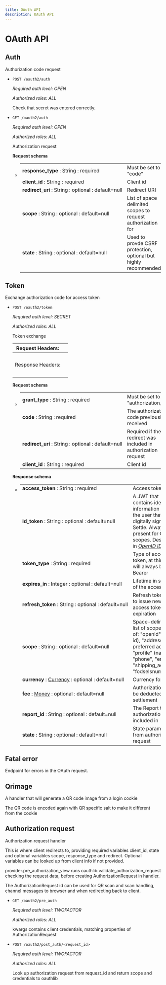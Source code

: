```yaml
---
title: OAuth API
description: OAuth API
---
```

# OAuth API



## Auth[](https://developer.settle.eu/oauth_api.html#auth "Permalink to this headline")

Authorization code request

* `POST /oauth2/auth`[](https://developer.settle.eu/oauth_api.html#post--oauth2-auth "Permalink to this definition")

  *Required auth level: OPEN*

  *Authorized roles: ALL*

  Check that secret was entered correctly.
* `GET /oauth2/auth`[](https://developer.settle.eu/oauth_api.html#get--oauth2-auth "Permalink to this definition")

  *Required auth level: OPEN*

  *Authorized roles: ALL*

  Authorization request

  **Request schema**

  * |                                                     |                                                                 |
    | --------------------------------------------------- | --------------------------------------------------------------- |
    | **response_type** : String : required               | Must be set to "code"                                           |
    | **client_id** : String : required                   | Client id                                                       |
    | **redirect_uri** : String : optional : default=null | Redirect URI                                                    |
    | **scope** : String : optional : default=null        | List of space delimited scopes to request authorization for     |
    | **state** : String : optional : default=null        | Used to provde CSRF protection, optional but highly recommended |

## Token[](https://developer.settle.eu/oauth_api.html#token "Permalink to this headline")

Exchange authorization code for access token

* `POST /oauth2/token`[](https://developer.settle.eu/oauth_api.html#post--oauth2-token "Permalink to this definition")

  *Required auth level: SECRET*

  *Authorized roles: ALL*

  Token exchange

  | Request Headers:  |     |
  | ----------------- | --- |
  |                   |     |
  | Response Headers: |     |
  |                   |     |

  **Request schema**

  * |                                                     |                                                                |
    | --------------------------------------------------- | -------------------------------------------------------------- |
    | **grant_type** : String : required                  | Must be set to "authorization_code"                            |
    | **code** : String : required                        | The authorization code previously received                     |
    | **redirect_uri** : String : optional : default=null | Required if the redirect was included in authorization request |
    | **client_id** : String : required                   | Client id                                                      |

  **Response schema**

  * |                                                                                                                          |                                                                                                                                                                                                                               |
    | ------------------------------------------------------------------------------------------------------------------------ | ----------------------------------------------------------------------------------------------------------------------------------------------------------------------------------------------------------------------------- |
    | **access_token** : String : required                                                                                     | Access token                                                                                                                                                                                                                  |
    | **id_token** : String : optional : default=null                                                                          | A JWT that contains identity information about the user that is digitally signed by Settle. Always present for OpenID scopes. Described in *[OpenID ID token](https://developer.settle.eu/oauth.html#openid-id-token-label)*. |
    | **token_type** : String : required                                                                                       | Type of access token, at this time it will always be Bearer                                                                                                                                                                   |
    | **expires_in** : Integer : optional : default=null                                                                       | Lifetime in seconds of the access token                                                                                                                                                                                       |
    | **refresh_token** : String : optional : default=null                                                                     | Refresh token used to issue new access token after expiration                                                                                                                                                                 |
    | **scope** : String : optional : default=null                                                                             | Space-delimited list of scopes. Any of: "openid" (static id), "address" (user preferred address), "profile" (name), "phone", "email", "shipping_address", "fodselsnummer"                                                     |
    | **currency** : [Currency](https://developer.settle.eu/types.html#wtforms-fielddoc-callbacks-0) : optional : default=null | Currency for fee                                                                                                                                                                                                              |
    | **fee** : [Money](https://developer.settle.eu/types.html#wtforms-fielddoc-oauth_api-0) : optional : default=null         | Authorization fee to be deducted from settlement                                                                                                                                                                              |
    | **report_id** : String : optional : default=null                                                                         | The Report that this authorization is included in                                                                                                                                                                             |
    | **state** : String : optional : default=null                                                                             | State parameter from authorization request                                                                                                                                                                                    |

## Fatal error[](https://developer.settle.eu/oauth_api.html#fatal-error "Permalink to this headline")

Endpoint for errors in the OAuth request.

## Qrimage[](https://developer.settle.eu/oauth_api.html#qrimage "Permalink to this headline")

A handler that will generate a QR code image from a login cookie

The QR code is encoded again with QR specific salt to make it different from the cookie

## Authorization request[](https://developer.settle.eu/oauth_api.html#authorization-request "Permalink to this headline")

Authorization request handler

This is where client redirects to, providing required variables client_id, state and optional variables scope, response_type and redirect. Optional variables can be looked up from client info if not provided.

provider.pre_authorization_view runs oauthlib.validate_authorization_request checking the request data, before creating AuthorizationRequest in handler.

The AuthorizationRequest id can be used for QR scan and scan handling, channel messages to browser and when redirecting back to client.

* `GET /oauth2/pre_auth`[](https://developer.settle.eu/oauth_api.html#get--oauth2-pre_auth "Permalink to this definition")

  *Required auth level: TWOFACTOR*

  *Authorized roles: ALL*

  kwargs contains client credentials, matching properties of AuthorizationRequest
* `POST /oauth2/post_auth/<request_id>`[](https://developer.settle.eu/oauth_api.html#post--oauth2-post_auth--request_id- "Permalink to this definition")

  *Required auth level: TWOFACTOR*

  *Authorized roles: ALL*

  Look up authorization request from request_id and return scope and credentials to oauthlib